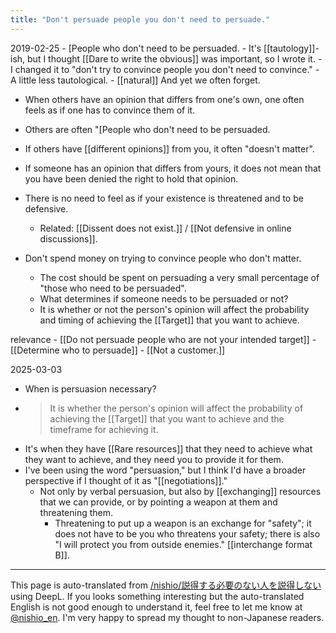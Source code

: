 ```yaml
---
title: "Don't persuade people you don't need to persuade."
---
```


2019-02-25
    - [People who don't need to be persuaded.
        - It's [[tautology]]-ish, but I thought [[Dare to write the obvious]] was important, so I wrote it.
        - I changed it to "don't try to convince people you don't need to convince."
        - A little less tautological.
    - [[natural]] And yet we often forget.
- When others have an opinion that differs from one's own, one often feels as if one has to convince them of it.
- Others are often "[People who don't need to be persuaded.

- If others have [[different opinions]] from you, it often "doesn't matter".
- If someone has an opinion that differs from yours, it does not mean that you have been denied the right to hold that opinion.
- There is no need to feel as if your existence is threatened and to be defensive.
    - Related: [[Dissent does not exist.]] / [[Not defensive in online discussions]].

- Don't spend money on trying to convince people who don't matter.
    - The cost should be spent on persuading a very small percentage of "those who need to be persuaded".
    - What determines if someone needs to be persuaded or not?
    - It is whether or not the person's opinion will affect the probability and timing of achieving the [[Target]] that you want to achieve.

relevance
    - [[Do not persuade people who are not your intended target]]
    - [[Determine who to persuade]]
    - [[Not a customer.]]

2025-03-03
- When is persuasion necessary?
- > It is whether the person's opinion will affect the probability of achieving the [[Target]] that you want to achieve and the timeframe for achieving it.
- It's when they have [[Rare resources]] that they need to achieve what they want to achieve, and they need you to provide it for them.
- I've been using the word "persuasion," but I think I'd have a broader perspective if I thought of it as "[[negotiations]]."
    - Not only by verbal persuasion, but also by [[exchanging]] resources that we can provide, or by pointing a weapon at them and threatening them.
        - Threatening to put up a weapon is an exchange for "safety"; it does not have to be you who threatens your safety; there is also "I will protect you from outside enemies." [[interchange format B]].

---
This page is auto-translated from [/nishio/説得する必要のない人を説得しない](https://scrapbox.io/nishio/説得する必要のない人を説得しない) using DeepL. If you looks something interesting but the auto-translated English is not good enough to understand it, feel free to let me know at [@nishio_en](https://twitter.com/nishio_en). I'm very happy to spread my thought to non-Japanese readers.